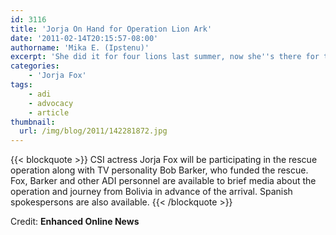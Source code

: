 ```yaml
---
id: 3116
title: 'Jorja On Hand for Operation Lion Ark'
date: '2011-02-14T20:15:57-08:00'
authorname: 'Mika E. (Ipstenu)'
excerpt: 'She did it for four lions last summer, now she''s there for twenty-five on February 16th.'
categories:
    - 'Jorja Fox'
tags:
    - adi
    - advocacy
    - article
thumbnail:
  url: /img/blog/2011/142281872.jpg
---
```


{{< blockquote >}}
CSI actress Jorja Fox will be participating in the rescue operation along with TV personality Bob Barker, who funded the rescue. Fox, Barker and other ADI personnel are available to brief media about the operation and journey from Bolivia in advance of the arrival. Spanish spokespersons are also available.
{{< /blockquote >}}

Credit: **Enhanced Online News**
